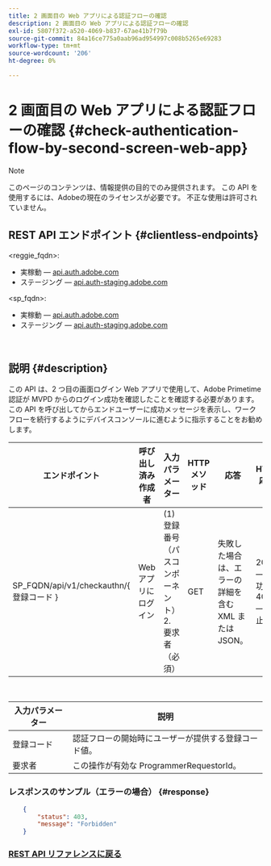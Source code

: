 ```yaml
---
title: 2 画面目の Web アプリによる認証フローの確認
description: 2 画面目の Web アプリによる認証フローの確認
exl-id: 5807f372-a520-4069-b837-67ae41b7f79b
source-git-commit: 84a16ce775a0aab96ad954997c008b5265e69283
workflow-type: tm+mt
source-wordcount: '206'
ht-degree: 0%

---
```


# 2 画面目の Web アプリによる認証フローの確認 {#check-authentication-flow-by-second-screen-web-app}

>[!NOTE]
>
>このページのコンテンツは、情報提供の目的でのみ提供されます。 この API を使用するには、Adobeの現在のライセンスが必要です。 不正な使用は許可されていません。

## REST API エンドポイント {#clientless-endpoints}

&lt;reggie_fqdn>:

* 実稼動 — [api.auth.adobe.com](http://api.auth.adobe.com/)
* ステージング — [api.auth-staging.adobe.com](http://api.auth-staging.adobe.com/)

&lt;sp_fqdn>:

* 実稼動 — [api.auth.adobe.com](http://api.auth.adobe.com/)
* ステージング — [api.auth-staging.adobe.com](http://api.auth-staging.adobe.com/)

</br>

## 説明 {#description}

この API は、2 つ目の画面ログイン Web アプリで使用して、Adobe Primetime認証が MVPD からのログイン成功を確認したことを確認する必要があります。 この API を呼び出してからエンドユーザーに成功メッセージを表示し、ワークフローを続行するようにデバイスコンソールに進むように指示することをお勧めします。


| エンドポイント | 呼び出し済み  </br>作成者 | 入力   </br>パラメーター | HTTP  </br>メソッド | 応答 | HTTP  </br>応答 |
| --- | --- | --- | --- | --- | --- |
| SP_FQDN/api/v1/checkauthn/{ 登録コード } | Web アプリにログイン | (1) 登録番号  </br>    （パスコンポーネント）</br>2.  要求者  </br>    （必須） | GET | 失敗した場合は、エラーの詳細を含む XML または JSON。 | 200 — 成功   </br>403 — 禁止 |

</br>

| 入力パラメーター | 説明 |
| ----------------- | --------------------------------------------------------------------------------------------- |
| 登録コード | 認証フローの開始時にユーザーが提供する登録コード値。 |
| 要求者 | この操作が有効な ProgrammerRequestorId。 |


### レスポンスのサンプル（エラーの場合） {#response}

```JSON
    {
        "status": 403,
        "message": "Forbidden"
    }
```

### [REST API リファレンスに戻る](/help/authentication/rest-api-reference.md)
